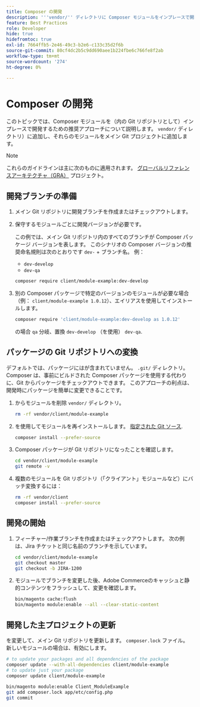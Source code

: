 ```yaml
---
title: Composer の開発
description: '''vendor/'' ディレクトリに Composer モジュールをインプレースで開発する方法について説明します。'
feature: Best Practices
role: Developer
hide: true
hidefromtoc: true
exl-id: 7664ffb5-2e46-49c3-b2e6-c133c35d2f6b
source-git-commit: 80cf4dc2b5c9dd690aee1b224fbe6c766fe8f2ab
workflow-type: tm+mt
source-wordcount: '274'
ht-degree: 0%

---
```


# Composer の開発

このトピックでは、Composer モジュールを（内の Git リポジトリとして）インプレースで開発するための推奨アプローチについて説明します。 `vendor/` ディレクトリ）に追加し、それらのモジュールをメイン Git プロジェクトに追加します。

>[!NOTE]
>
>これらのガイドラインは主に次のものに適用されます。 [グローバルリファレンスアーキテクチャ（GRA）](../overview.md) プロジェクト。

## 開発ブランチの準備

1. メイン Git リポジトリに開発ブランチを作成またはチェックアウトします。
1. 保守するモジュールごとに開発バージョンが必要です。

   この例では、メイン Git リポジトリ内のすべてのブランチが Composer パッケージ バージョンを表します。 このシナリオの Composer バージョンの推奨命名規則は次のとおりです `dev-` + ブランチ名。 例：

   - `dev-develop`
   - `dev-qa`

   ```bash
   composer require client/module-example:dev-develop
   ```

1. 別の Composer パッケージで特定のバージョンのモジュールが必要な場合（例： `client/module-example 1.0.12`）、エイリアスを使用してインストールします。

   ```bash
   composer require 'client/module-example:dev-develop as 1.0.12'
   ```

   の場合 `qa` 分岐、置換 `dev-develop` （を使用） `dev-qa`.

## パッケージの Git リポジトリへの変換

デフォルトでは、パッケージにはが含まれていません。 `.git/` ディレクトリ。 Composer は、事前にビルドされた Composer パッケージを使用する代わりに、Git からパッケージをチェックアウトできます。 このアプローチの利点は、開発時にパッケージを簡単に変更できることです。

1. からモジュールを削除 `vendor/` ディレクトリ。

   ```bash
   rm -rf vendor/client/module-example
   ```

1. を使用してモジュールを再インストールします。 [指定された Git ソース](#prepare-a-development-branch).

   ```bash
   composer install --prefer-source
   ```

1. Composer パッケージが Git リポジトリになったことを確認します。

   ```bash
   cd vendor/client/module-example
   git remote -v
   ```

1. 複数のモジュールを Git リポジトリ（「クライアント」モジュールなど）にバッチ変換するには：

   ```bash
   rm -rf vendor/client
   composer install --prefer-source
   ```

## 開発の開始

1. フィーチャー/作業ブランチを作成またはチェックアウトします。 次の例は、Jira チケットと同じ名前のブランチを示しています。

   ```bash
   cd vendor/client/module-example
   git checkout master
   git checkout -b JIRA-1200
   ```

1. モジュールでブランチを変更した後、Adobe Commerceのキャッシュと静的コンテンツをフラッシュして、変更を確認します。

   ```bash
   bin/magento cache:flush
   bin/magento module:enable --all --clear-static-content
   ```

## 開発した主プロジェクトの更新

を変更して、メイン Git リポジトリを更新します。 `composer.lock` ファイル。 新しいモジュールの場合は、有効にします。

```bash
# to update your packages and all dependencies of the package
composer update --with-all-dependencies client/module-example
# to update just your package
composer update client/module-example
 
bin/magento module:enable Client_ModuleExample
git add composer.lock app/etc/config.php
git commit
```
